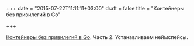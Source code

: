+++
date = "2015-07-22T11:11:11+03:00"
draft = false
title = "Контейнеры без привилегий в Go"

+++

<p><a href="http://lk4d4.darth.io/posts/unpriv2/">Контейнеры без привилегий в Go</a>. Часть 2. Устанавливаем неймспейсы.</p>

